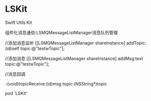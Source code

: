# LSKit
Swift Utils Kit

组件化消息通信:LSMQMessageListManager消息队列管理

//添加消息监听
[[LSMQMessageListManager shareInstance] addTopic:(id)self topic:@"testwTopic"];

//添加消息
[[LSMQMessageListManager shareInstance] addMsg:text topic:@"testwTopic"];

//消息回调

-(void)topicReceive:(id)msg topic:(NSString*)topic

pod 'LSKit'
